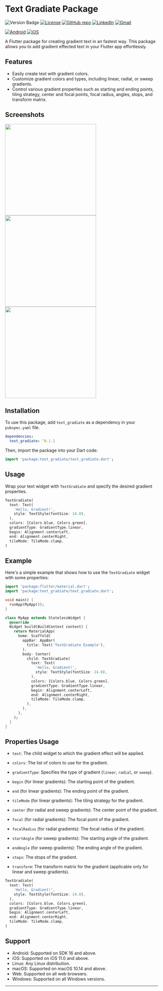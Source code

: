 # Text Gradiate Package

![Version Badge](https://img.shields.io/pub/v/text_gradiate?color=green)
[![License](https://img.shields.io/badge/License-BSD%203--Clause-blue.svg)](https://opensource.org/licenses/BSD-3-Clause)
[![GitHub repo](https://img.shields.io/badge/GitHub-purple?logo=github)](https://github.com/Ruban-07/text_gradiate)
[![LinkedIn](https://img.shields.io/badge/LinkedIn-Connect-blue?style=flat-square&logo=linkedin)](https://www.linkedin.com/in/ruban-raghavendar-k/)
[![Gmail](https://img.shields.io/badge/Gmail-Send%20Email-red?style=flat-square&logo=gmail)](mailto:rubanraghavendar@gmail.com)

[![Android](https://img.shields.io/badge/Android-Supported-brightgreen)](https://developer.android.com/)
[![iOS](https://img.shields.io/badge/iOS-Supported-brightgreen)](https://developer.apple.com/ios/)

A Flutter package for creating gradient text in an fastest way. This package allows you to add gradient effected text in your Flutter app effortlessly.

## Features

- Easily create text with gradient colors.
- Customize gradient colors and types, including linear, radial, or sweep gradients.
- Control various gradient properties such as starting and ending points, tiling strategy, center and focal points, focal radius, angles, stops, and transform matrix.

## Screenshots

<p float="left">
  <img src="assets/images/samp1.jpg" width="300" />
  <img src="assets/images/samp2.jpg" width="300" />
  <img src="assets/images/samp3.jpg" width="300" />
</p>

## Installation

To use this package, add `text_gradiate` as a dependency in your `pubspec.yaml` file.

```yaml
dependencies:
  text_gradiate: ^0.1.1
```

Then, import the package into your Dart code:

```dart
import 'package:text_gradiate/text_gradiate.dart';
```

## Usage

Wrap your text widget with `TextGradiate` and specify the desired gradient properties.

```dart
TextGradiate(
  text: Text(
    'Hello, Gradient!',
    style: TextStyle(fontSize: 24.0),
  ),
  colors: [Colors.blue, Colors.green],
  gradientType: GradientType.linear,
  begin: Alignment.centerLeft,
  end: Alignment.centerRight,
  tileMode: TileMode.clamp,
)
```

## Example

Here's a simple example that shows how to use the `TextGradiate` widget with some properties:

```dart
import 'package:flutter/material.dart';
import 'package:text_gradiate/text_gradiate.dart';

void main() {
  runApp(MyApp());
}

class MyApp extends StatelessWidget {
  @override
  Widget build(BuildContext context) {
    return MaterialApp(
      home: Scaffold(
        appBar: AppBar(
          title: Text('TextGradiate Example'),
        ),
        body: Center(
          child: TextGradiate(
            text: Text(
              'Hello, Gradient!',
              style: TextStyle(fontSize: 24.0),
            ),
            colors: [Colors.blue, Colors.green],
            gradientType: GradientType.linear,
            begin: Alignment.centerLeft,
            end: Alignment.centerRight,
            tileMode: TileMode.clamp,
          ),
        ),
      ),
    );
  }
}
```

## Properties Usage

- `text`: The child widget to which the gradient effect will be applied.

- `colors`: The list of colors to use for the gradient.

- `gradientType`: Specifies the type of gradient (`linear`, `radial`, or `sweep`).

- `begin` (for linear gradients): The starting point of the gradient.

- `end` (for linear gradients): The ending point of the gradient.

- `tileMode` (for linear gradients): The tiling strategy for the gradient.

- `center` (for radial and sweep gradients): The center point of the gradient.

- `focal` (for radial gradients): The focal point of the gradient.

- `focalRadius` (for radial gradients): The focal radius of the gradient.

- `startAngle` (for sweep gradients): The starting angle of the gradient.

- `endAngle` (for sweep gradients): The ending angle of the gradient.

- `stops`: The stops of the gradient.

- `transform`: The transform matrix for the gradient (applicable only for linear and sweep gradients).

```dart
TextGradiate(
  text: Text(
    'Hello, Gradient!',
    style: TextStyle(fontSize: 24.0),
  ),
  colors: [Colors.blue, Colors.green],
  gradientType: GradientType.linear,
  begin: Alignment.centerLeft,
  end: Alignment.centerRight,
  tileMode: TileMode.clamp,
)
```

## Support

- Android: Supported on SDK 16 and above.
- iOS: Supported on iOS 11.0 and above.
- Linux: Any Linux distribution.
- macOS: Supported on macOS 10.14 and above.
- Web: Supported on all web browsers.
- Windows: Supported on all Windows versions.

---
